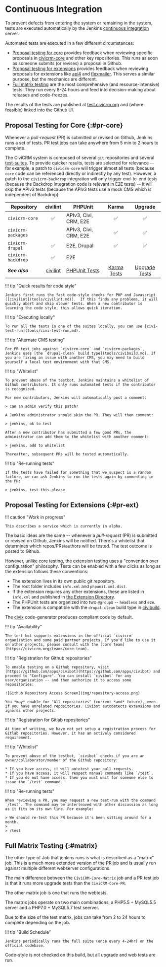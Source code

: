 # Continuous Integration

To prevent defects from entering the system or remaining in the system, tests are executed automatically by the Jenkins [continuous integration](https://en.wikipedia.org/wiki/Continuous_integration) server.

Automated tests are executed in a few different circumstances:

* [Proposal testing for core](#pr-core) provides feedback when reviewing specific proposals in [civicrm-core](https://github.com/civicrm/civicrm-core) and other key repositories. This runs as soon as someone submits (or revises) a proposal in Github.
* [Proposal testing for extensions](#pr-ext) provides feedback when reviewing proposals for extensions like [api4](https://github.com/civicrm/api4) and [flexmailer](https://github.com/civicrm/org.civicrm.flexmailer/). This serves a similar purpose, but the mechanics are different.
* [Full matrix testing](#matrix) are the most comprehensive (and resource-intensive) tests. They run every 8-24 hours and feed into decision-making about releases and code-freezes.

The results of the tests are published at [test.civicrm.org](https://test.civicrm.org) and (where feasible) linked into the Github UI.

## Proposal Testing for Core {:#pr-core}

Whenever a *pull-request* (PR) is submitted or revised on Github, Jenkins runs a set of tests. PR test jobs can take anywhere from 5 min to 2 hours to complete.

The CiviCRM system is composed of several `git` repositories and several [test-suites](testing/index.md).  To provide quicker results, tests are selected for relevance -- for example, a patch to `civicrm-core` will trigger almost all tests (because `core` code can be referenced directly or indirectly by any test).  However, a patch to the `civicrm-backdrop` integration will only trigger end-to-end tests (because the Backdrop integration code is relevant in E2E tests) -- it will skip the APIv3 tests (because the APIv3 tests use a mock CMS which is independent of Backdrop).

| Repository         | <center>civilint</center>      | <center>PHPUnit</center> | <center>Karma</center> | <center>Upgrade</center> |
|--------------------|--------------------------------|--------------------------|------------------------|--------------------------|
| `civicrm-core`     | <center>✅ </center>            | APIv3, Civi, CRM, E2E    | <center>✅ </center>    | <center>✅ </center> |
| `civicrm-packages` |                                | APIv3, Civi, CRM, E2E    | <center>✅ </center>    | <center>✅ </center> |
| `civicrm-drupal`   | <center>✅ </center>            | E2E, Drupal              | <center>✅ </center>    | <center>✅ </center> |
| `civicrm-backdrop` | <center>✅ </center>            | E2E                      |                        |                     |
| ***See also***     | <center>[civilint](tools/civilint.md)</center> | [PHPUnit Tests](testing/phpunit.md) | <center>[Karma Tests](testing/karma.md)</center> | <center>[Upgrade Tests](testing/upgrades.md)</center> |

!!! tip "Quick results for code style"

    Jenkins first runs the fast code-style checks for PHP and Javascript ([civilint](tools/civilint.md)).  If this finds any problems, it will quickly abort and skip slower tests. When a new contributor is learning the code style, this allows quick iteration.

!!! tip "Executing locally"

    To run all the tests in one of the suites locally, you can use [civi-test-run](tools/civi-test-run.md).

!!! tip "Alternate CMS testing"

    For PR test jobs against `civicrm-core` and `civicrm-packages`, Jenkins uses [the `drupal-clean` build type](tools/civibuild.md). If you are fixing an issue with another CMS, you may need to build yourself a local test environment with that CMS.

!!! tip "Whitelist"

    To prevent abuse of the testbot, Jenkins maintains a whitelist of Github contributors. It only runs automated tests if the contributor is recognized.

    For new contributors, Jenkins will automatically post a comment:

    > can an admin verify this patch?

    A Jenkins administrator should skim the PR. They will then comment:

    > jenkins, ok to test

    After a new contributor has submitted a few good PRs, the administrator can add them to the whitelist with another comment:

    > jenkins, add to whitelist

    Thereafter, subsequent PRs will be tested automatically.

!!! tip "Re-running tests"

    If the tests have failed for something that we suspect is a random failure, we can ask Jenkins to run the tests again by commenting in the PR:

    > jenkins, test this please

## Proposal Testing for Extensions {:#pr-ext}

!!! caution "Work in progress"

    This describes a service which is currently in alpha.

The basic ideas are the same -- whenever a *pull-request* (PR) is submitted or revised on Github, Jenkins will be notified. There's a whitelist that determines which repos/PRs/authors will be tested. The test outcome is posted to Github.

However, unlike core testing, the extension testing uses a "convention over configuration" philosophy. Tests can be enabled with a few clicks as long as the extension follows these conventions:

* The extension lives in its own public git repository.
* The root folder includes `info.xml` and `phpunit.xml.dist`.
* If the extension requires any other extensions, these are listed in `info.xml` and published in [the Extension Directory](https://civicrm.org/extensions/).
* The PHPUnit tests are organized into two `@group`s -- `headless` and `e2e`.
* The extension is compatible with the `drupal-clean` build type in [civibuild](tools/civibuild.md).

The [civix](extensions/civix.md) code-generator produces compliant code by default.

!!! tip "Availability"

    The test bot supports extensions in the official `civicrm` organization and some paid partner projects. If you'd like to use it on other projects, please consult with the [core team](https://civicrm.org/teams/core-team).

!!! tip "Registration for Github repositories"

    To enable testing on a Github repository, visit [https://github.com/apps/civibot](https://github.com/apps/civibot) and proceed to "Configure". You can install `civibot` for any user/organization -- and then authorize it to access some repositories:

    ![Github Repository Access Screen](img/repository-access.png)

    You *may* enable for "All repositories" (current *and* future), even if you have unrelated repositories. Civibot autodetects extensions and ignores other projects.

!!! tip "Registration for Gitlab repositories"

    At time of writing, we have not yet setup a registration process for Gitlab repositories. However, it has an actively considered requirement.

!!! tip "Whitelist"

    To prevent abuse of the testbot, `civibot` checks if you are an owner/collaborator/member of the Github repository:

    * If you have access, it will autotest your pull-requests.
    * If you have access, it will respect manual commands like `/test`.
    * If you do not have access, then you must wait for someone else to issue the `/test` command.

!!! tip "Re-running tests"

    When reviewing a PR, you may request a new test-run with the command `/test`. The command may be interleaved with other discussion as long as it fits on its own line. For example:

    > We should re-test this PR because it's been sitting around for a month.
    >
    > /test

## Full Matrix Testing {:#matrix}

The other type of Job that jenkins runs is what is described as a "matrix" job. This is a much more extended version of the PR job and is usually run against multiple different webserver configurations.

The main difference between the `CiviCRM-Core-Matrix` job and a PR test job is that it runs more upgrade tests than the `CiviCRM-Core-PR`.

The other matrix job is one that runs the webtests.

The matrix jobs operate on two main combinations, a PHP5.5 + MySQL5.5 server and a PHP7.0 + MySQL5.7 test seerver.

Due to the size of the test matrix, jobs can take from 2 to 24 hours to complete depending on the job.

!!! tip "Build Schedule"

    Jenkins periodically runs the full suite (once every 4-24hr) on the official codebase.

Code-style is not checked on this build, but all upgrade and web tests are run.


